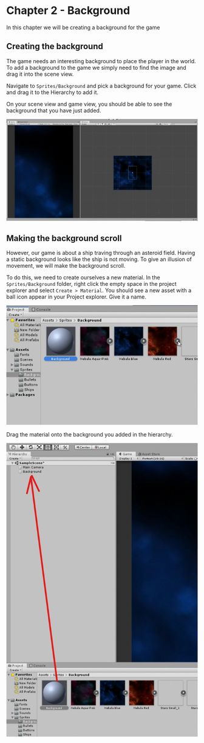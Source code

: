 # Chapter 2 - Background

In this chapter we will be creating a background for the game

## Creating the background

The game needs an interesting background to place the player in the world. To add a background to the game we simply need to find the image and drag it into the scene view.

Navigate to `Sprites/Background` and pick a background for your game. Click and drag it to the Hierarchy to add it.

On your scene view and game view, you should be able to see the background that you have just added.

![Background Added to Game](https://github.com/DarkDestry/Unity-GDG-Workshop/blob/master/Docs/Images/Chapter%202/AddedBackground.png?raw=true)

## Making the background scroll

However, our game is about a ship traving through an asteroid field. Having a static background looks like the ship is not moving. To give an illusion of movement, we will make the background scroll.

To do this, we need to create ourselves a new material. In the `Sprites/Background` folder, right click the empty space in the project explorer and select `Create > Material`. You should see a new asset with a ball icon appear in your Project explorer. Give it a name.

![Background Added to Game](https://github.com/DarkDestry/Unity-GDG-Workshop/blob/master/Docs/Images/Chapter%202/BackgroundMaterial.png?raw=true)

Drag the material onto the background you added in the hierarchy.

![Background Added to Game](https://github.com/DarkDestry/Unity-GDG-Workshop/blob/master/Docs/Images/Chapter%202/ApplyMaterial.png?raw=true)
